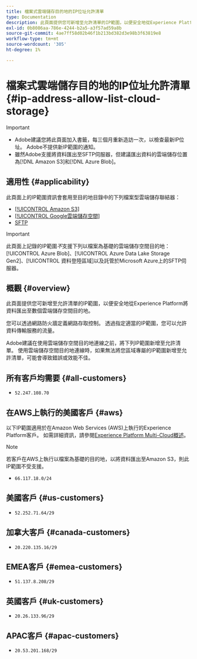 ```yaml
---
title: 檔案式雲端儲存目的地的IP位址允許清單
type: Documentation
description: 此頁面提供您可新增至允許清單的IP範圍，以便安全地從Experience Platform將資料匯出至雲端儲存空間目的地。
exl-id: 0b8086aa-786e-4244-b2a5-a3f57ad59a8b
source-git-commit: 4ae7ff58d02b46f1b213bd382d3e98b3f63819e8
workflow-type: tm+mt
source-wordcount: '305'
ht-degree: 1%

---
```


# 檔案式雲端儲存目的地的IP位址允許清單 {#ip-address-allow-list-cloud-storage}

>[!IMPORTANT]
>
> * Adobe建議您將此頁面加入書籤，每三個月重新造訪一次，以檢查最新IP位址。 Adobe不提供新IP範圍的通知。
> * 雖然Adobe支援將資料匯出至SFTP伺服器，但建議匯出資料的雲端儲存位置為[!DNL Amazon S3]和[!DNL Azure Blob]。

## 適用性 {#applicability}

此頁面上的IP範圍資訊會套用至目的地目錄中的下列檔案型雲端儲存聯結器：

* [[!UICONTROL Amazon S3]](./amazon-s3.md)
* [[!UICONTROL Google雲端儲存空間]](google-cloud-storage.md)
* [SFTP](./sftp.md)

>[!IMPORTANT]
>
>此頁面上記錄的IP範圍&#x200B;*不*&#x200B;支援下列以檔案為基礎的雲端儲存空間目的地： [!UICONTROL Azure Blob]、[!UICONTROL Azure Data Lake Storage Gen2]、[!UICONTROL 資料登陸區域]以及託管於Microsoft Azure上的SFTP伺服器。

## 概觀 {#overview}

此頁面提供您可新增至允許清單的IP範圍，以便安全地從Experience Platform將資料匯出至數個雲端儲存空間目的地。

您可以透過網路防火牆定義網路存取控制。 透過指定適當的IP範圍，您可以允許資料傳輸服務的流量。

Adobe建議在使用雲端儲存空間目的地連線之前，將下列IP範圍新增至允許清單。 使用雲端儲存空間目的地連線時，如果無法將您區域專屬的IP範圍新增至允許清單，可能會導致錯誤或效能不佳。

## 所有客戶均需要 {#all-customers}

* `52.247.108.70`

## 在AWS上執行的美國客戶 {#aws}

以下IP範圍適用於在Amazon Web Services (AWS)上執行的Experience Platform客戶。 如需詳細資訊，請參閱[Experience Platform Multi-Cloud概述](../../../landing/multi-cloud.md)。

>[!NOTE]
>
>若客戶在AWS上執行以檔案為基礎的目的地，以將資料匯出至Amazon S3，則此IP範圍不受支援。

* `66.117.18.0/24`

## 美國客戶 {#us-customers}

* `52.252.71.64/29`

## 加拿大客戶 {#canada-customers}

* `20.220.135.16/29`

## EMEA客戶 {#emea-customers}

* `51.137.8.208/29`

## 英國客戶 {#uk-customers}

* `20.26.133.96/29`

## APAC客戶 {#apac-customers}

* `20.53.201.168/29`
